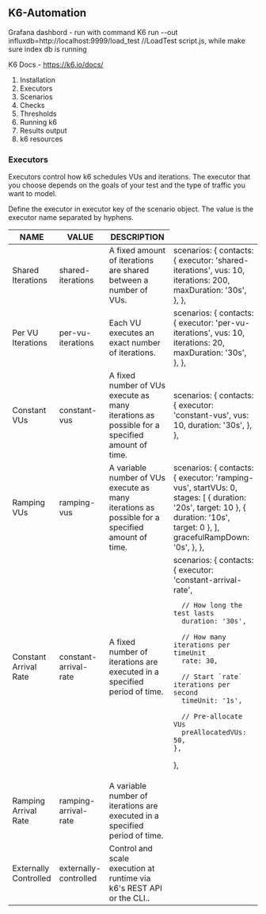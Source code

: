 ## K6-Automation

Grafana dashbord - 
run with command K6 run --out influxdb=http://localhost:9999/load_test //LoadTest script.js, while make sure index db is running

K6 Docs - 
https://k6.io/docs/

1. Installation
2. Executors  
3. Scenarios 
4. Checks 
5. Thresholds 
6. Running k6 
7. Results output 
8. k6 resources

### Executors
Executors control how k6 schedules VUs and iterations. The executor that you choose depends on the goals of your test and the type of traffic you want to model.

Define the executor in executor key of the scenario object. The value is the executor name separated by hyphens.

<table>
    <thead>
        <tr>
            <th>NAME</th>
            <th>VALUE</th>
            <th>DESCRIPTION</th>
        </tr>
    </thead>
    <tbody>
        <tr>
            <td>Shared Iterations</td>
            <td>shared-iterations</td>
            <td>A fixed amount of iterations are shared between a number of VUs.</td>
            <td>  scenarios: {
    contacts: {
      executor: 'shared-iterations',
      vus: 10,
      iterations: 200,
      maxDuration: '30s',
    },
  },</td>
        </tr>
        <tr>
            <td>Per VU Iterations</td>
            <td>per-vu-iterations</td>
            <td>Each VU executes an exact number of iterations.</td>
                        <td>  scenarios: {
    contacts: {
      executor: 'per-vu-iterations',
      vus: 10,
      iterations: 20,
      maxDuration: '30s',
    },
  },</td>
        </tr>
        <tr>
            <td>Constant VUs</td>
            <td>constant-vus</td>
            <td>A fixed number of VUs execute as many iterations as possible for a specified amount of time.</td>
                                    <td>  scenarios: {
    contacts: {
      executor: 'constant-vus',
      vus: 10,
      duration: '30s',
    },
  },</td>
        </tr>
        <tr>
            <td>Ramping VUs</td>
            <td>ramping-vus</td>
            <td>A variable number of VUs execute as many iterations as possible for a specified amount of time.</td>
                                                <td>  scenarios: {
    contacts: {
      executor: 'ramping-vus',
      startVUs: 0,
      stages: [
        { duration: '20s', target: 10 },
        { duration: '10s', target: 0 },
      ],
      gracefulRampDown: '0s',
    },
  },</td>
        </tr>
        <tr>
            <td>Constant Arrival Rate</td>
            <td>constant-arrival-rate</td>
            <td>A fixed number of iterations are executed in a specified period of time.</td>
            <td> scenarios: {
    contacts: {
      executor: 'constant-arrival-rate',

      // How long the test lasts
      duration: '30s',

      // How many iterations per timeUnit
      rate: 30,

      // Start `rate` iterations per second
      timeUnit: '1s',

      // Pre-allocate VUs
      preAllocatedVUs: 50,
    },
  }, </td>
        </tr>
        <tr>
            <td>Ramping Arrival Rate</td>
            <td>ramping-arrival-rate</td>
            <td>A variable number of iterations are executed in a specified period of time.</td>
        </tr>
        <tr>
            <td>Externally Controlled</td>
            <td>externally-controlled</td>
            <td>Control and scale execution at runtime via k6's REST API or the CLI..</td>
        </tr>
    </tbody>
</table>

